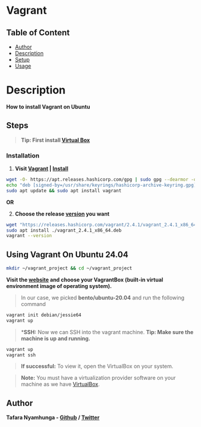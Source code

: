 # Vagrant

## Table of Content
- [Author](#author)
- [Description](#description)
- [Setup](#steps)
- [Usage](#using-vagrant-on-ubuntu-2404)

# Description

**How to install Vagrant on Ubuntu**

## Steps

> **Tip: First install [Virtual Box](../virtualbox/README.md)**

### Installation

1. **Visit [Vagrant](https://developer.hashicorp.com/vagrant) | [Install](https://developer.hashicorp.com/vagrant/install)**

```bash
wget -O- https://apt.releases.hashicorp.com/gpg | sudo gpg --dearmor -o /usr/share/keyrings/hashicorp-archive-keyring.gpg
echo "deb [signed-by=/usr/share/keyrings/hashicorp-archive-keyring.gpg] https://apt.releases.hashicorp.com $(lsb_release -cs) main" | sudo tee /etc/apt/sources.list.d/hashicorp.list
sudo apt update && sudo apt install vagrant
```

**OR**

2. **Choose the release [version](https://releases.hashicorp.com/vagrant/) you want**

```bash
wget "https://releases.hashicorp.com/vagrant/2.4.1/vagrant_2.4.1_x86_64.deb"
sudo apt install ./vagrant_2.4.1_x86_64.deb
vagrant --version
```

## Using Vagrant On Ubuntu 24.04

```bash
mkdir ~/vagrant_project && cd ~/vagrant_project
```

**Visit the [website](https://portal.cloud.hashicorp.com/vagrant/discover) and choose your VagrantBox (built-in virtual environment image of operating system).**

> In our case, we picked **bento/ubuntu-20.04** and run the following command

```bash
vagrant init debian/jessie64
vagrant up
```

> ***SSH:** Now we can SSH into the vagrant machine.
> **Tip: Make sure the machine is up and running.**

```bash
vagrant up
vagrant ssh
```

> **If successful:** To view it, open the VirtualBox on your system.

> **Note:** You must have a virtualization provider software on your machine as we have [VirtualBox](../virtualbox/README.md).

## Author

**Tafara Nyamhunga  - [Github](https://github.com/tafara-n) / [Twitter](https://twitter.com/tafaranyamhunga)**
